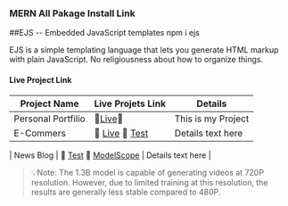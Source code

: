 ### MERN All Pakage Install Link

##EJS -- Embedded JavaScript templates
npm i ejs

<p>EJS is a simple templating language that lets you generate HTML markup with plain JavaScript. No religiousness about how to organize things.</p>

#### Live Project Link

| Project Name       | Live Projets Link                                                | Details            |
| ------------------ | ---------------------------------------------------------------- | ------------------ |
| Personal Portfilio | 🤗[Live](https://sujandev.com/)🤖                                | This is my Project |
| E-Commers          | 🤗 [Live](https://huggingface.co/) 🤖 [Test](https://google.com) | Details text here  |

| News Blog | 🤗 [Test](https://youtube) 🤖 [ModelScope](https://www.modelscope.cn/models/Wan-AI/Wan2.1-T2V-1.3B) | Details text here |

> 💡Note: The 1.3B model is capable of generating videos at 720P resolution. However, due to limited training at this resolution, the results are generally less stable compared to 480P.
